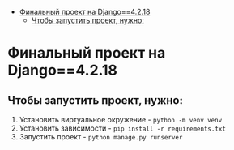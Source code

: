 - [Финальный проект на Django==4.2.18](#финальный-проект-на-django4218)
  - [Чтобы запустить проект, нужно:](#чтобы-запустить-проект-нужно)
# Финальный проект на Django==4.2.18

## Чтобы запустить проект, нужно:
1. Установить виртуальное окружение - `python -m venv venv`
2. Установить зависимости - `pip install -r requirements.txt`
3. Запустить проект - `python manage.py runserver`

